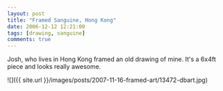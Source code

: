 ```yaml
---
layout: post
title: "Framed Sanguine, Hong Kong"
date: 2006-12-12 12:21:00
tags: [drawing, sanguine]
comments: true
---
```

Josh, who lives in Hong Kong framed an old drawing of mine. It's a 6x4ft piece and looks really awesome.

![]({{ site.url }}/images/posts/2007-11-16-framed-art/13472-dbart.jpg)
